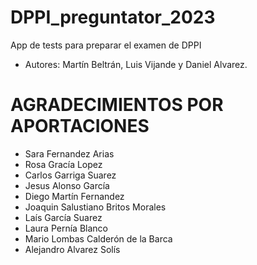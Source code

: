 # DPPI_preguntator_2023

App de tests para preparar el examen de DPPI

- Autores: Martín Beltrán, Luis Vijande y Daniel Alvarez.

# AGRADECIMIENTOS POR APORTACIONES #
- Sara Fernandez Arias
- Rosa Gracía Lopez
- Carlos Garriga Suarez
- Jesus Alonso García
- Diego Martín Fernandez
- Joaquin Salustiano Britos Morales
- Laís García Suarez
- Laura Pernía Blanco
- Mario Lombas Calderón de la Barca
- Alejandro Alvarez Solís
